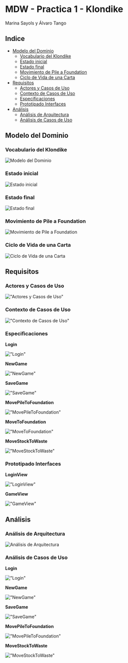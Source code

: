 # MDW - Practica 1 - Klondike

Marina Sayols y Álvaro Tango

## Indice

* [Modelo del Dominio](#modelo-del-dominio)
  + [Vocabulario del Klondike](#vocabulario-del-klondike)
  + [Estado inicial](#estado-inicial)
  + [Estado final](#estado-final)
  + [Movimiento de Pile a Foundation](#movimiento-de-pile-a-foundation)
  + [Ciclo de Vida de una Carta](#ciclo-de-vida-de-una-carta)
* [Requisitos](#requisitos)
  + [Actores y Casos de Uso](#actores-y-casos-de-uso)
  + [Contexto de Casos de Uso](#contexto-de-casos-de-uso)
  + [Especificaciones](#especificaciones)
  + [Prototipado Interfaces](#prototipado-interfaces)
* [Análisis](#an-lisis)
  + [Análisis de Arquitectura](#an-lisis-de-arquitectura)
  + [Análisis de Casos de Uso](#an-lisis-de-casos-de-uso)

## Modelo del Dominio

### Vocabulario del Klondike
![Modelo del Dominio](01-DomainModel/DomainModel.png "Modelo del Dominio")

### Estado inicial
![Estado inicial](01-DomainModel/estados/InitialState.png "Estado inicial")

### Estado final
![Estado final](01-DomainModel/estados/FinalState.png "Estado final")

### Movimiento de Pile a Foundation
![Movimiento de Pile a Foundation](01-DomainModel/MovePiletofoundationDomain.png "Movimiento de Pile a Foundation")

### Ciclo de Vida de una Carta
![Ciclo de Vida de una Carta](01-DomainModel/CardLifeCycle.png "Ciclo de Vida de una Carta")

## Requisitos

### Actores y Casos de Uso
!["Actores y Casos de Uso"](02-requisitos/useCases/UseCases.png "Actores y Casos de Uso")

### Contexto de Casos de Uso
!["Contexto de Casos de Uso"](02-requisitos/useCases/DiagramaContexto.png "Contexto de Casos de Uso")

### Especificaciones
**Login**

!["Login"](02-requisitos/specifications/Login.png "Login")

**NewGame**

!["NewGame"](02-requisitos/specifications/NewGame.png "NewGame")

**SaveGame**

!["SaveGame"](02-requisitos/specifications/SaveGame.png "SaveGame")

**MovePileToFoundation**

!["MovePileToFoundation"](02-requisitos/specifications/MovePileToFoundation.png "MovePileToFoundation")

**MoveToFoundation**

!["MoveToFoundation"](02-requisitos/specifications/MoveToFoundation.png "MoveToFoundation")

**MoveStockToWaste**

!["MoveStockToWaste"](02-requisitos/specifications/MoveStockToWaste.png "MoveStockToWaste")

### Prototipado Interfaces
**LoginView**

!["LoginView"](02-requisitos/interfaces/LoginView.png "LoginView")

**GameView**

!["GameView"](02-requisitos/interfaces/GameView.png "GameView")

## Análisis

### Análisis de Arquitectura

![Análisis de Arquitectura](03-analisis/general.png "Análisis de Arquitectura")

### Análisis de Casos de Uso
**Login**

!["Login"](03-analisis/Login.png "Login")

**NewGame**

!["NewGame"](03-analisis/NewGame.png "NewGame")

**SaveGame**

!["SaveGame"](03-analisis/SaveGame.png "SaveGame")

**MovePileToFoundation**

!["MovePileToFoundation"](03-analisis/MovePileToFoundation.png "MovePileToFoundation")

**MoveStockToWaste**

!["MoveStockToWaste"](03-analisis/MoveStockToWaste.png "MoveStockToWaste")

